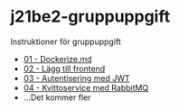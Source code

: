 # j21be2-gruppuppgift
Instruktioner för gruppuppgift

 * [01 - Dockerize.md]("01%20-%20Dockerize.md")
 * [02 - Lägg till frontend](02%20-%20Lägg%20till%20frontend.md)
 * [03 - Autentisering med JWT](03%20-%20Autentisering%20med%20JWT.md)
 * [04 - Kvittoservice med RabbitMQ](04%20-%20Kvittoservice%20med%20RabbitMQ.md)
 * ...Det kommer fler
